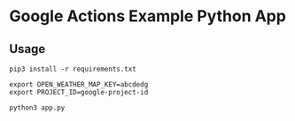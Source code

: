 # Google Actions Example Python App


## Usage

```
pip3 install -r requirements.txt

export OPEN_WEATHER_MAP_KEY=abcdedg
export PROJECT_ID=google-project-id

python3 app.py
```
